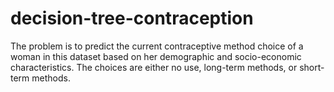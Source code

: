 # decision-tree-contraception
The problem is to predict the current contraceptive method choice of a woman in this dataset based on her demographic and socio-economic characteristics.  The choices are either no use, long-term methods, or short-term methods.
